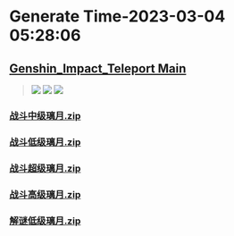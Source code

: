 # Generate Time-2023-03-04 05:28:06

## [Genshin_Impact_Teleport Main](https://github.com/Sam5440/Genshin_Impact_Teleport)

>![](https://komarev.com/ghpvc/?username=done439)
>![](https://komarev.com/ghpvc/?username=done438)
>![](https://komarev.com/ghpvc/?username=done437)

### [战斗中级璃月.zip](https://raw.githubusercontent.com/Sam5440/Genshin_Impact_Teleport/download/ManualCollectPoint/Chest/Generate%20Chest/%E7%92%83%E6%9C%88/%E6%88%98%E6%96%97%E4%B8%AD%E7%BA%A7%E7%92%83%E6%9C%88.zip)

### [战斗低级璃月.zip](https://raw.githubusercontent.com/Sam5440/Genshin_Impact_Teleport/download/ManualCollectPoint/Chest/Generate%20Chest/%E7%92%83%E6%9C%88/%E6%88%98%E6%96%97%E4%BD%8E%E7%BA%A7%E7%92%83%E6%9C%88.zip)

### [战斗超级璃月.zip](https://raw.githubusercontent.com/Sam5440/Genshin_Impact_Teleport/download/ManualCollectPoint/Chest/Generate%20Chest/%E7%92%83%E6%9C%88/%E6%88%98%E6%96%97%E8%B6%85%E7%BA%A7%E7%92%83%E6%9C%88.zip)

### [战斗高级璃月.zip](https://raw.githubusercontent.com/Sam5440/Genshin_Impact_Teleport/download/ManualCollectPoint/Chest/Generate%20Chest/%E7%92%83%E6%9C%88/%E6%88%98%E6%96%97%E9%AB%98%E7%BA%A7%E7%92%83%E6%9C%88.zip)

### [解谜低级璃月.zip](https://raw.githubusercontent.com/Sam5440/Genshin_Impact_Teleport/download/ManualCollectPoint/Chest/Generate%20Chest/%E7%92%83%E6%9C%88/%E8%A7%A3%E8%B0%9C%E4%BD%8E%E7%BA%A7%E7%92%83%E6%9C%88.zip)


